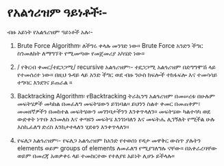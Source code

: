 # የአልጎሪዝም ዓይነቶች፡-
ብዙ አይነት የአልጎሪዝም ዓይነቶች አሉ፡-

1. Brute Force Algorithm፡ ለችግሩ ቀላሉ መንገድ ነው። Brute Force አንድን ችግር ስንመለከት ለማግኘት የሚመጣው የመጀመሪያ አካሄድ ነው። 

2. / የቅርብ ቀመር/ተደጋጋሚ/ recursive አልጎሪዝም፡- ተደጋጋሚ አልጎሪዝም በድግግሞሽ ላይ የተመሰረተ ነው። በዚህ ጉዳይ ላይ አንድ ችግር ወደ ብዙ ንዑስ ክፍሎች ተከፋፍሎ እና ተመሳሳይ ተግባር እንደገና ይጠራል ።

3. Backtracking Algorithm፡ የBacktracking ትራኪንግ አልጎሪዝም በመሠረቱ በሁሉም መፍትሄዎች መካከል በመፈለግ መፍትሄውን ይገነባል። ይህንን ስልተ ቀመር በመጠቀም፣ መመዘኛዎችን በመከተል መፍትሄውን መገንባታችንን እንቀጥላለን። መፍትሄው ካልተሳካ ወደ ውድቀት ነጥቡ እንመለስ እና ቀጣዩን መፍትሄ እንገነባለን እና መፍትሔ ሊገኝለት የሚችል ሁሉ እስኪፈለግ ድረስ እንከታተላለን ሂደቱን እንቀጥላለን።

4. የፍለጋ አልጎሪዝም፡- የፍለጋ አልጎሪዝም ከአንድ የተወሰነ የዳታ መዋቅር ውስጥ ያሉትን elements ወይም groups of elements ለመፈለግ የሚያገለግሉ ናቸው። በአቀራረባቸው ወይም በመረጃ አወቃቀሩ ላይ ተመስርተው የተለያዩ አይነት ሊሆኑ ይችላሉ። 
